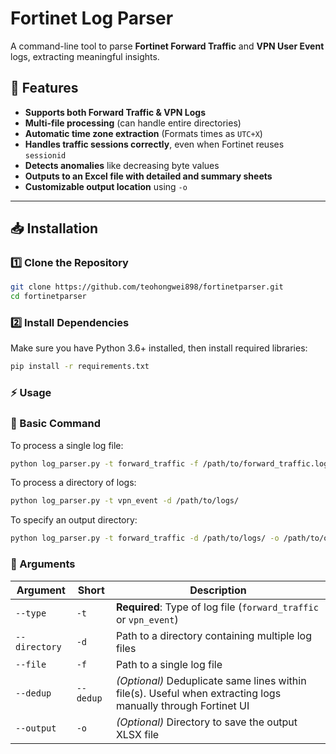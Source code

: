 # Fortinet Log Parser

A command-line tool to parse **Fortinet Forward Traffic** and **VPN User Event** logs, extracting meaningful insights.

## 🚀 Features

- **Supports both Forward Traffic & VPN Logs**
- **Multi-file processing** (can handle entire directories)
- **Automatic time zone extraction** (Formats times as `UTC+X`)
- **Handles traffic sessions correctly**, even when Fortinet reuses `sessionid`
- **Detects anomalies** like decreasing byte values
- **Outputs to an Excel file with detailed and summary sheets**
- **Customizable output location** using `-o`

---

## 📥 Installation

### **1️⃣ Clone the Repository**
```bash
git clone https://github.com/teohongwei898/fortinetparser.git
cd fortinetparser
```

### **2️⃣ Install Dependencies**

Make sure you have Python 3.6+ installed, then install required libraries:
```bash
pip install -r requirements.txt
```

### **⚡ Usage**
### **🔹 Basic Command**

To process a single log file:
```bash
python log_parser.py -t forward_traffic -f /path/to/forward_traffic.log
```
To process a directory of logs:
```bash
python log_parser.py -t vpn_event -d /path/to/logs/
```
To specify an output directory:
```bash
python log_parser.py -t forward_traffic -d /path/to/logs/ -o /path/to/output/
```
### **🔹 Arguments**

| Argument    | Short | Description                                         |
|------------|-------|-----------------------------------------------------|
| `--type`   | `-t`  | **Required**: Type of log file (`forward_traffic` or `vpn_event`) |
| `--directory` | `-d` | Path to a directory containing multiple log files |
| `--file`   | `-f`  | Path to a single log file                          |
| `--dedup` | `--dedup`  | *(Optional)* Deduplicate same lines within file(s). Useful when extracting logs manually through Fortinet UI |
| `--output` | `-o`  | *(Optional)* Directory to save the output XLSX file |

